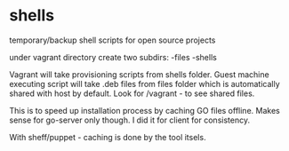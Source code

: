 # shells
temporary/backup shell scripts for open source projects

under vagrant directory create two subdirs:
-files
-shells

Vagrant will take provisioning scripts from shells folder. Guest machine executing script will take .deb files from
files folder which is automatically shared with host by default. Look for /vagrant - to see shared files.

This is to speed up installation process by caching GO files offline. Makes sense for go-server only though. I did it for client 
for consistency. 

With sheff/puppet - caching is done by the tool itsels.

